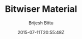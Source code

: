 ---
title: "Bitwiser Material"
github: https://github.com/brijeshb42/bitwiser-material
demo: https://bitwiser.in/bitwiser-material/
author: Brijesh Bittu
draft: true
ssg:
  - Jekyll
cms:
  - No Cms
date: 2015-07-11T20:55:48Z
github_branch: gh-pages
---